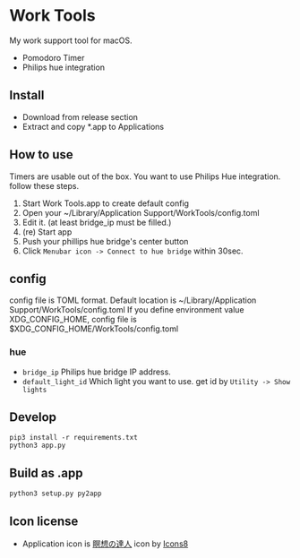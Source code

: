 # Work Tools

My work support tool for macOS.

* Pomodoro Timer
* Philips hue integration

## Install

* Download from release section
* Extract and copy *.app to Applications

## How to use

Timers are usable out of the box.
You want to use Philips Hue integration. follow these steps.

1. Start Work Tools.app to create default config
2. Open your ~/Library/Application Support/WorkTools/config.toml
3. Edit it. (at least bridge_ip must be filled.)
4. (re) Start app
5. Push your phillips hue bridge's center button
6. Click `Menubar icon -> Connect to hue bridge` within 30sec.


## config

config file is TOML format. Default location is ~/Library/Application Support/WorkTools/config.toml
If you define environment value XDG_CONFIG_HOME, config file is $XDG_CONFIG_HOME/WorkTools/config.toml

### hue

* `bridge_ip` Philips hue bridge IP address.
* `default_light_id` Which light you want to use. get id by `Utility -> Show lights`

## Develop

```
pip3 install -r requirements.txt
python3 app.py
```

## Build as .app

```
python3 setup.py py2app
```

## Icon license

* Application icon is [瞑想の達人](https://icons8.com/icon/8xS9Iz7hUgkw/%E7%9E%91%E6%83%B3%E3%81%AE%E9%81%94%E4%BA%BA) icon by [Icons8](https://icons8.com)